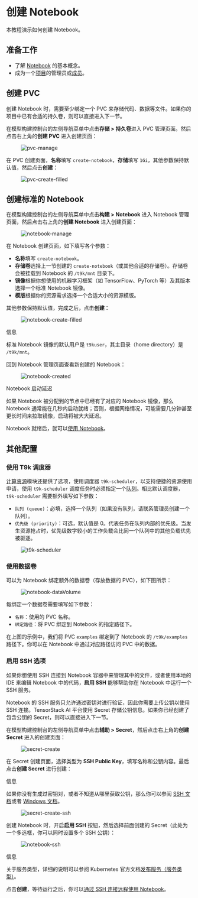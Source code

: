 # 创建 Notebook

本教程演示如何创建 Notebook。

## 准备工作

* 了解 [Notebook](../modules/building/notebook.md) 的基本概念。
* 成为一个[项目](../modules/security/project.md)的管理员或[成员](./add-project-member.md)。

## 创建 PVC

创建 Notebook 时，需要至少绑定一个 PVC 来存储代码、数据等文件。如果你的项目中已有合适的持久卷，则可以直接进入下一节。

在模型构建控制台的左侧导航菜单中点击**存储 > 持久卷**进入 PVC 管理页面。然后点击右上角的**创建 PVC** 进入创建页面：

<figure class="screenshot">
  <img alt="pvc-manage" src="../assets/tasks/develop-and-test-model/create-notebook/pvc-manage.png"/>
</figure>

在 PVC 创建页面，**名称**填写 `create-notebook`，**存储**填写 `1Gi`，其他参数保持默认值，然后点击**创建**：

<figure class="screenshot">
  <img alt="pvc-create-filled" src="../assets/tasks/develop-and-test-model/create-notebook/pvc-create-filled.png" />
</figure>

## 创建标准的 Notebook

在模型构建控制台的左侧导航菜单中点击**构建 > Notebook** 进入 Notebook 管理页面，然后点击右上角的**创建 Notebook** 进入创建页面：

<figure class="screenshot">
  <img alt="notebook-manage" src="../assets/tasks/develop-and-test-model/create-notebook/notebook-manage.png" />
</figure>

在 Notebook 创建页面，如下填写各个参数：

* **名称**填写 `create-notebook`。
* **存储卷**选择上一节创建的 `create-notebook`（或其他合适的存储卷）。存储卷会被挂载到 Notebook 的 `/t9k/mnt` 目录下。
* **镜像**根据你想使用的机器学习框架（如 TensorFlow、PyTorch 等）及其版本选择一个标准 Notebook 镜像。
* **模版**根据你的资源需求选择一个合适大小的资源模版。

其他参数保持默认值，完成之后，点击**创建**：

<figure class="screenshot">
  <img alt="notebook-create-filled" src="../assets/tasks/develop-and-test-model/create-notebook/notebook-create-filled.png" />
</figure>

<aside class="note info">
<div class="title">信息</div>

标准 Notebook 镜像的默认用户是 `t9kuser`，其主目录（home directory）是 `/t9k/mnt`。

</aside>

回到 Notebook 管理页面查看新创建的 Notebook：

<figure class="screenshot">
  <img alt="notebook-created" src="../assets/tasks/develop-and-test-model/create-notebook/notebook-created.png" />
</figure>

<aside class="note info">
<div class="title">Notebook 启动延迟</div>

如果 Notebook 被分配到的节点中已经有了对应的 Notebook 镜像，那么 Notebook 通常能在几秒内启动就绪；否则，根据网络情况，可能需要几分钟甚至更长时间来拉取镜像，启动将被大大延迟。

</aside>

Notebook 就绪后，就可以[使用 Notebook](./use-notebook.md)。

## 其他配置

### 使用 T9k 调度器

[计算资源](../modules/computing-resources/index.md)模块还提供了选项，使用调度器 `t9k-scheduler`，以支持便捷的资源使用申请，使用 `t9k-scheduler` 调度任务时必须指定一个[队列](../modules/computing-resources/queue.md)。相比默认调度器，`t9k-scheduler` 需要额外填写如下参数：

* `队列 (queue)`：必填，选择一个队列（如果没有队列，请联系管理员创建一个队列）。
* `优先级 (priority)`：可选，默认值是 0。代表任务在队列内部的优先级。当发生资源抢占时，优先级数字较小的工作负载会比同一个队列中的其他负载优先被驱逐。

<figure class="screenshot">
  <img alt="t9k-scheduler" src="../assets/tasks/develop-and-test-model/create-notebook/t9k-scheduler.png" />
</figure>

### 使用数据卷

可以为 Notebook 绑定额外的数据卷（存放数据的 PVC），如下图所示：

<figure class="screenshot">
  <img alt="notebook-dataVolume" src="../assets/tasks/develop-and-test-model/create-notebook/notebook-dataVolume.png" />
</figure>

每绑定一个数据卷需要填写如下参数：

* `名称`：使用的 PVC 名称。
* `绑定路径`：将 PVC 绑定到 Notebook 的指定路径下。

在上图的示例中，我们将 PVC `examples` 绑定到了 Notebook 的 `/t9k/examples` 路径下。你可以在 Notebook 中通过对应路径访问 PVC 中的数据。

### 启用 SSH 选项

如果你想使用 SSH 连接到 Notebook 容器中来管理其中的文件，或者使用本地的 IDE 来编辑 Notebook 中的代码，**启用 SSH** 能够帮助你在 Notebook 中运行一个 SSH 服务。

Notebook 的 SSH 服务只允许通过密钥对进行验证，因此你需要上传公钥以使用 SSH 连接。TensorStack AI 平台使用 Secret 存储公钥信息。如果你已经创建了包含公钥的 Secret，则可以直接进入下一节。

在模型构建控制台的左侧导航菜单中点击**辅助 > Secret**，然后点击右上角的**创建 Secret** 进入的创建页面：

<figure class="screenshot">
  <img alt="secret-create" src="../assets/tasks/develop-and-test-model/create-notebook/secret-create.png" />
</figure>

在 Secret 创建页面，选择类型为 **SSH Public Key**，填写名称和公钥内容。最后点击**创建 Secret** 进行创建：

<aside class="note info">
<div class="title">信息</div>

如果你没有生成过密钥对，或者不知道从哪里获取公钥，那么你可以参阅 <a target="_blank" rel="noopener noreferrer" href="https://www.ssh.com/academy/ssh/keygen">SSH 文档</a>或者 <a target="_blank" rel="noopener noreferrer" href="https://learn.microsoft.com/zh-cn/windows-server/administration/openssh/openssh_keymanagement#user-key-generation">Windows 文档</a>。

</aside>

<figure class="screenshot">
  <img alt="secret-create-ssh" src="../assets/tasks/develop-and-test-model/create-notebook/secret-create-ssh.png" />
</figure>

创建 Notebook 时，开启**启用 SSH** 按钮，然后选择前面创建的 Secret（此处为一个多选框，你可以同时设置多个 SSH 公钥）：

<figure class="screenshot">
  <img alt="notebook-ssh" src="../assets/tasks/develop-and-test-model/create-notebook/notebook-ssh.png" />
</figure>

<aside class="note info">
<div class="title">信息</div>

关于服务类型，详细的说明可以参阅 Kubernetes 官方文档<a target="_blank" rel="noopener noreferrer" href="https://kubernetes.io/zh-cn/docs/concepts/services-networking/service/#publishing-services-service-types">发布服务（服务类型）</a>。

</aside>

点击**创建**，等待运行之后，你可以[通过 SSH 连接远程使用 Notebook](./ssh-notebook.md)。
